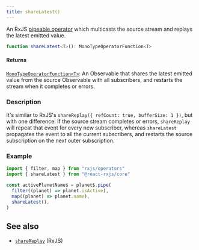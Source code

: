```yaml
---
title: shareLatest()
---
```


An RxJS [pipeable operator] which multicasts the source stream and replays the
latest emitted value.

```ts
function shareLatest<T>(): MonoTypeOperatorFunction<T>
```

#### Returns

[`MonoTypeOperatorFunction<T>`]: An Observable that shares the latest emitted value from the
source Observable with all subscribers, and restarts the stream when it completes or errors.

### Description

It's similar to RxJS's `shareReplay({ refCount: true, bufferSize: 1 })`, but
with one difference: If the source stream completes or errors, `shareReplay`
will repeat that event for every new subscriber, whereas `shareLatest`
propagates the event to all the current subscribers, and restarts the source
subscription on the next outer subscription.

### Example

```ts
import { filter, map } from "rxjs/operators"
import { shareLatest } from "@react-rxjs/core"

const activePlanetName$ = planet$.pipe(
  filter((planet) => planet.isActive),
  map((planet) => planet.name),
  shareLatest(),
)
```

## See also

- [`shareReplay`] (RxJS)

[`sharereplay`]: https://rxjs.dev/api/operators/shareReplay
[`monotypeoperatorfunction<t>`]: https://rxjs.dev/api/index/interface/MonoTypeOperatorFunction
[pipeable operator]: https://rxjs.dev/guide/v6/pipeable-operators
